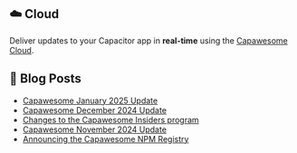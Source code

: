 <!--
# Capawesome

**Here are some ideas to get you started:**

🙋‍♀️ A short introduction - what is your organization all about?
🌈 Contribution guidelines - how can the community get involved?
👩‍💻 Useful resources - where can the community find your docs? Is there anything else the community should know?
🍿 Fun facts - what does your team eat for breakfast?
🧙 Remember, you can do mighty things with the power of [Markdown](https://docs.github.com/github/writing-on-github/getting-started-with-writing-and-formatting-on-github/basic-writing-and-formatting-syntax)
-->

## ☁️ Cloud

Deliver updates to your Capacitor app in **real-time** using the [Capawesome Cloud](https://cloud.capawesome.io/).

## 📕  Blog Posts

<!-- BLOG-POST-LIST:START -->
- [Capawesome January 2025 Update](https://capawesome.io/blog/january-2025-update/)
- [Capawesome December 2024 Update](https://capawesome.io/blog/december-2024-update/)
- [Changes to the Capawesome Insiders program](https://capawesome.io/blog/capawesome-insiders-goals-changes/)
- [Capawesome November 2024 Update](https://capawesome.io/blog/november-2024-update/)
- [Announcing the Capawesome NPM Registry](https://capawesome.io/blog/announcing-the-capawesome-npm-registry/)
<!-- BLOG-POST-LIST:END -->
